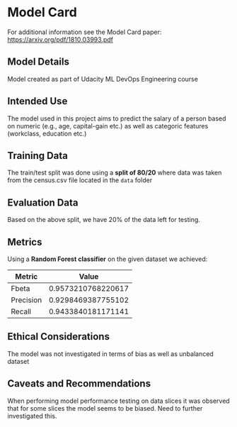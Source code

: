 # Model Card

For additional information see the Model Card paper: https://arxiv.org/pdf/1810.03993.pdf

## Model Details

Model created as part of Udacity ML DevOps Engineering course

## Intended Use

The model used in this project aims to predict the salary of a person based on numeric (e.g., age, capital-gain etc.) as well as categoric features (workclass, education etc.)


## Training Data

The train/test split was done using a **split of 80/20** where data was taken from the census.csv file located in the ```data``` folder

## Evaluation Data

Based on the above split, we have 20% of the data left for testing.

## Metrics

Using a **Random Forest classifier** on the given dataset we achieved:


| Metric  | Value  |
|---|---|
|Fbeta| 0.9573210768220617  |
|Precision|  0.9298469387755102  |
|Recall|0.9433840181171141    | 


## Ethical Considerations

The model was not investigated in terms of bias as well as unbalanced dataset

## Caveats and Recommendations

When performing model performance testing on data slices it was observed that for some slices the model seems to be biased. 
Need to further investigated this. 